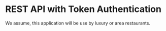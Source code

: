 # REST API with Token Authentication

We assume, this application will be use by luxury or area restaurants.
